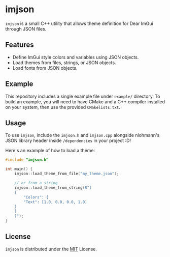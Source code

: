 # imjson

`imjson` is a small C++ utility that allows theme definition for Dear ImGui through JSON files.

## Features

- Define ImGui style colors and variables using JSON objects.
- Load themes from files, strings, or JSON objects.
- Load fonts from JSON objects.

## Example

This repository includes a single example file under `example/` directory.
To build an example, you will need to have CMake and a C++ compiler installed on your system, then use the provided `CMakelists.txt`.

## Usage

To use `imjson`, include the `imjson.h` and `imjson.cpp`  alongside nlohmann's JSON library header inside `/dependencies` in your project :D!

Here's an example of how to load a theme:

```cpp
#include "imjson.h"

int main() {
    imjson::load_theme_from_file("my_theme.json");

    // or from a string
    imjson::load_theme_from_string(R"(
    {
        "Colors": {
	    "Text": [1.0, 0.0, 0.0, 1.0]
	}
    }
    )");
}
```

## License

`imjson` is distributed under the [MIT](LICENSE.md) License.
